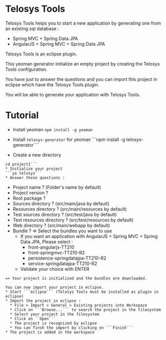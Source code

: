 # Telosys Tools

Telosys Tools helps you to start a new application by generating one from an existing sql database :
  - Spring MVC + Spring Data JPA
  - AngularJS + Spring MVC + Spring Data JPA

Telosys Tools is an eclipse plugin.

This yeoman generator initialize an empty project by creating the Telosys Tools configuration.

You have just to answer the questions and you can import this project in eclipse which have the Telosys Tools plugin.

You will be able to generate your application with Telosys Tools.

# Tutorial

* Install yeoman
```npm install -g yeoman```

* Install ```telosys-generator``` for yeoman
```npm install -g telosys-generator````

* Create a new directory
```mkdir project1
cd project1```
* Initialize your project
```yo telosys```
* Answer these questions :
```
  * Project name ? (Folder's name by default)
  * Project version ?
  * Root package ?
  * Sources directory ? (src/main/java by default)
  * Resources directory ? (src/main/resources by default)
  * Test sources directory ? (src/test/java by default)
  * Test resources directory ? (src/test/resources by default)
  * Web directory ? (src/main/webapp by default)
  * Bundle ? => Select the bundles you want to use
    * If you want an application with AngularJS + Spring MVC + Spring Data JPA, Please select :
      * front-angularjs-TT210
      * front-springmvc-TT210-R2
      * persistence-springdatajpa-TT210-R2
      * service-springdatajpa-TT210-R2
    * Validate your choice with ENTER
```
=> Your project is initialized and the bundles are downloaded.

You can now import your project in eclipse.
* Start ```eclipse``` (Telosys Tools must be installed as plugin in eclipse)
* Import the project in eclipse :
  * File > Import > General > Existing projects into Workspace
  * Click on ```Browse...``` to search the project in the filesystem
  * Select your project in the filesystem
  * Click on ``Open```
  * The project is recognized by eclipse
  * You can finsh the import by clicking on ```Finish```
* The project is added in the workspace
 
